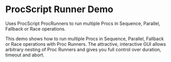 ProcScript Runner Demo
================================

Uses ProcScript ProcRunners to run multiple Procs in Sequence, Parallel, Fallback or Race operations.

This demo shows how to run multiple Procs in Sequence, Parallel, Fallback or Race operations with Proc Runners.  The 
attractive, interactive GUI allows arbitrary nesting of Proc Runners and gives you full control over duration, timeout and abort.
